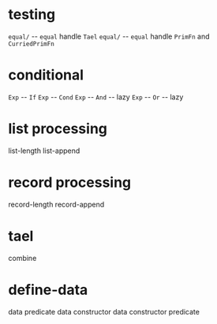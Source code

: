 # testing

`equal/` -- `equal` handle `Tael`
`equal/` -- `equal` handle `PrimFn` and `CurriedPrimFn`

# conditional

`Exp` -- `If`
`Exp` -- `Cond`
`Exp` -- `And` -- lazy
`Exp` -- `Or` -- lazy

# list processing

list-length
list-append

# record processing

record-length
record-append

# tael

combine

# define-data

data predicate
data constructor
data constructor predicate
